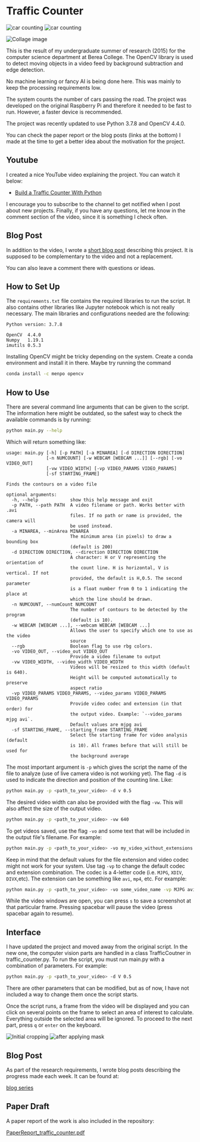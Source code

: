 # Traffic Counter

![car counting](./screenshots/316_car_counting.jpeg)
![car counting](./screenshots/316_threshold_applied.jpeg)

![Collage image](./screenshots/316_collage.jpeg)

This is the result of my undergraduate summer of research (2015) for the computer science department at Berea College. The OpenCV library is used to detect moving objects in a video feed by background subtraction and edge detection. 

No machine learning or fancy AI is being done here. This was mainly to keep the processing requirements low.

The system counts the number of cars passing the road. The project was developed on the original Raspberry Pi and therefore it needed to be fast to run. However, a faster device is recommended. 

The project was recently updated to use Python 3.7.8 and OpenCV 4.4.0.

You can check the paper report or the blog posts (links at the bottom) I made at the time to get a better idea about the motivation for the project.

## Youtube
I created a nice YouTube video explaining the project. You can watch it below:

- [Build a Traffic Counter With Python](https://youtu.be/_UGCBud63Eo)

I encourage you to subscribe to the channel to get notified when I post about new projects. Finally, if you have any questions, let me know in the comment section of the video, since it is something I check often. 

## Blog Post
In addition to the video, I wrote a [short blog post](https://andresberejnoi.com/computer-vision-with-opencv-car-counting-system/) describing this project. It is supposed to be complementary to the video and not a replacement. 

You can also leave a comment there with questions or ideas. 

## How to Set Up
The `requirements.txt` file contains the required libraries to run the script. It also contains other libraries like Jupyter notebook which is not really necessary. The main libraries and configurations needed are the following:

```
Python version: 3.7.8

OpenCV  4.4.0
Numpy   1.19.1
imutils 0.5.3
```

Installing OpenCV might be tricky depending on the system. Create a conda environment and install it in there. Maybe try running the command

```sh
conda install -c menpo opencv
```

## How to Use
There are several command line arguments that can be given to the script. The information here might be outdated, so the safest way to check the available commands is by running:

```sh
python main.py --help
```

Which will return something like:

```
usage: main.py [-h] [-p PATH] [-a MINAREA] [-d DIRECTION DIRECTION]
               [-n NUMCOUNT] [-w WEBCAM [WEBCAM ...]] [--rgb] [-vo VIDEO_OUT]
               [-vw VIDEO_WIDTH] [-vp VIDEO_PARAMS VIDEO_PARAMS]
               [-sf STARTING_FRAME]

Finds the contours on a video file

optional arguments:
  -h, --help            show this help message and exit
  -p PATH, --path PATH  A video filename or path. Works better with .avi
                        files. If no path or name is provided, the camera will
                        be used instead.
  -a MINAREA, --minArea MINAREA
                        The minimum area (in pixels) to draw a bounding box
                        (default is 200)
  -d DIRECTION DIRECTION, --direction DIRECTION DIRECTION
                        A character: H or V representing the orientation of
                        the count line. H is horizontal, V is vertical. If not
                        provided, the default is H,0.5. The second parameter
                        is a float number from 0 to 1 indicating the place at
                        which the line should be drawn.
  -n NUMCOUNT, --numCount NUMCOUNT
                        The number of contours to be detected by the program
                        (default is 10).
  -w WEBCAM [WEBCAM ...], --webcam WEBCAM [WEBCAM ...]
                        Allows the user to specify which one to use as the video
                        source
  --rgb                 Boolean flag to use rbg colors.
  -vo VIDEO_OUT, --video_out VIDEO_OUT
                        Provide a video filename to output
  -vw VIDEO_WIDTH, --video_width VIDEO_WIDTH
                        Videos will be resized to this width (default is 640).
                        Height will be computed automatically to preserve
                        aspect ratio
  -vp VIDEO_PARAMS VIDEO_PARAMS, --video_params VIDEO_PARAMS VIDEO_PARAMS
                        Provide video codec and extension (in that order) for
                        the output video. Example: `--video_params mjpg avi`.
                        Default values are mjpg avi
  -sf STARTING_FRAME, --starting_frame STARTING_FRAME
                        Select the starting frame for video analysis (default
                        is 10). All frames before that will still be used for
                        the background average

```

The most important argument is `-p` which gives the script the name of the file to analyze (use of live camera video is not working yet). The flag `-d` is used to indicate the direction and position of the counting line. Like:

```sh
python main.py -p <path_to_your_video> -d v 0.5
```

The desired video width can also be provided with the flag `-vw`. This will also affect the size of the output video. 

```sh
python main.py -p <path_to_your_video> -vw 640
```

To get videos saved, use the flag `-vo` and some text that will be included in the output file's filename. For example:

```sh
python main.py -p <path_to_your_video> -vo my_video_without_extensions
```

Keep in mind that the default values for the file extension and video codec might not work for your system. Use tag `-vp` to change the default codec and extension combination. The codec is a 4-letter code (i.e. `MJPG`, `XDIV`, `DIVX`,etc). The extension can be something like `avi`, `mp4`, etc. For example:

```sh
python main.py -p <path_to_your_video> -vo some_video_name -vp MJPG avi
```

While the video windows are open, you can press `s` to save a screenshot at that particular frame. Pressing spacebar will pause the video (press spacebar again to resume).

## Interface
I have updated the project and moved away from the original script. In the new one, the computer vision parts are handled in a class TrafficCoutner in traffic_counter.py. To run the script, you must run main.py with a combination of parameters. For example:

```sh
python main.py -p <path_to_your_video> -d V 0.5 
```

There are other parameters that can be modified, but as of now, I have not included a way to change them once the script starts. 

Once the script runs, a frame from the video will be displayed and you can click on several points on the frame to select an area of interest to calculate. Everything outside the selected area will be ignored. To proceed to the next part, press `q` or `enter` on the keyboard.

![Initial cropping](./screenshots/roi_mask_1207.0.jpeg)
![after applying mask](./screenshots/screenshot_1207.0.jpeg)

## Blog Post

As part of the research requirements, I wrote blog posts describing the progress made each week. It can be found
at:

[blog series](https://andrescscresearch.wordpress.com/)

## Paper Draft

A paper report of the work is also included in the repository:


[PaperReport_traffic_counter.pdf](./PaperReport_traffic_counter.pdf)


